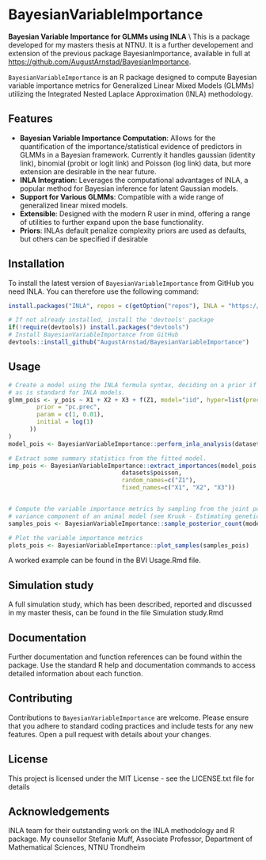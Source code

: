 # BayesianVariableImportance
**Bayesian Variable Importance for GLMMs using INLA**
\\
This is a package developed for my masters thesis at NTNU. It is a further developement and extension of the previous package BayesianImportance, available in full at https://github.com/AugustArnstad/BayesianImportance.

`BayesianVariableImportance` is an R package designed to compute Bayesian variable importance metrics for Generalized Linear Mixed Models (GLMMs) utilizing the Integrated Nested Laplace Approximation (INLA) methodology.

## Features
- **Bayesian Variable Importance Computation**: Allows for the quantification of the importance/statistical evidence of predictors in GLMMs in a Bayesian framework. Currently it handles gaussian (identity link), binomial (probit or logit link) and Poisson (log link) data, but more extension are desirable in the near future.
- **INLA Integration**: Leverages the computational advantages of INLA, a popular method for Bayesian inference for latent Gaussian models.
- **Support for Various GLMMs**: Compatible with a wide range of generalized linear mixed models.
- **Extensible**: Designed with the modern R user in mind, offering a range of utilities to further expand upon the base functionality.
- **Priors**: INLAs default penalize complexity priors are used as defaults, but others can be specified if desirable

## Installation
To install the latest version of `BayesianVariableImportance` from GitHub you need INLA. You can therefore use the following command:
```R
install.packages("INLA", repos = c(getOption("repos"), INLA = "https://inla.r-inla-download.org/R/stable"), dep = TRUE)

# If not already installed, install the 'devtools' package
if(!require(devtools)) install.packages("devtools")
# Install BayesianVariableImportance from GitHub
devtools::install_github("AugustArnstad/BayesianVariableImportance")
``` 

## Usage
```R
# Create a model using the INLA formula syntax, deciding on a prior if necessary. Specify correlation structure of random effects in the formula
# as is standard for INLA models.
glmm_pois <- y_pois ~ X1 + X2 + X3 + f(Z1, model="iid", hyper=list(prec = list(
        prior = "pc.prec",
        param = c(1, 0.01),
        initial = log(1)
      ))
)
model_pois <- BayesianVariableImportance::perform_inla_analysis(datasets$poisson, glmm_pois, family = "poisson", link_func = "log")

# Extract some summary statistics from the fitted model.
imp_pois <- BayesianVariableImportance::extract_importances(model_pois, 
                                datasets$poisson,
                                random_names=c("Z1"), 
                                fixed_names=c("X1", "X2", "X3"))


# Compute the variable importance metrics by sampling from the joint posterior. Specify the additive parameter, which represents the additive 
# variance component of an animal model (see Kruuk - Estimating genetic parameters in natural populations using the ‘animal model’ (2004))
samples_pois <- BayesianVariableImportance::sample_posterior_count(model_pois, glmm_pois, datasets$poisson, n_samp=5000, additive_param = "Z1")

# Plot the variable importance metrics
plots_pois <- BayesianVariableImportance::plot_samples(samples_pois)
``` 

A worked example can be found in the BVI Usage.Rmd file.
## Simulation study
A full simulation study, which has been described, reported and discussed in my master thesis, can be found in the file Simulation study.Rmd

## Documentation
Further documentation and function references can be found within the package. Use the standard R help and documentation commands to access detailed information about each function.

## Contributing
Contributions to `BayesianVariableImportance` are welcome. Please ensure that you adhere to standard coding practices and include tests for any new features. Open a pull request with details about your changes.

## License
This project is licensed under the MIT License - see the LICENSE.txt file for details

## Acknowledgements
INLA team for their outstanding work on the INLA methodology and R package.
My counsellor Stefanie Muff, Associate Professor, Department of Mathematical Sciences, NTNU Trondheim
